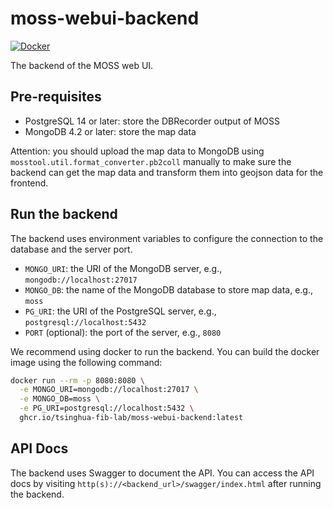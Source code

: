 # moss-webui-backend

[![Docker](https://github.com/tsinghua-fib-lab/moss-webui-backend/actions/workflows/docker-publish.yml/badge.svg)](https://github.com/tsinghua-fib-lab/moss-webui-backend/actions/workflows/docker-publish.yml)

The backend of the MOSS web UI.

## Pre-requisites

- PostgreSQL 14 or later: store the DBRecorder output of MOSS
- MongoDB 4.2 or later: store the map data

Attention: you should upload the map data to MongoDB using `mosstool.util.format_converter.pb2coll` manually to make sure the backend can get the map data and transform them into geojson data for the frontend.

## Run the backend

The backend uses environment variables to configure the connection to the database and the server port.
- `MONGO_URI`: the URI of the MongoDB server, e.g., `mongodb://localhost:27017`
- `MONGO_DB`: the name of the MongoDB database to store map data, e.g., `moss`
- `PG_URI`: the URI of the PostgreSQL server, e.g., `postgresql://localhost:5432`
- `PORT` (optional): the port of the server, e.g., `8080`

We recommend using docker to run the backend. You can build the docker image using the following command:

```bash
docker run --rm -p 8080:8080 \
  -e MONGO_URI=mongodb://localhost:27017 \
  -e MONGO_DB=moss \
  -e PG_URI=postgresql://localhost:5432 \
  ghcr.io/tsinghua-fib-lab/moss-webui-backend:latest
```

## API Docs

The backend uses Swagger to document the API. You can access the API docs by visiting `http(s)://<backend_url>/swagger/index.html` after running the backend.
